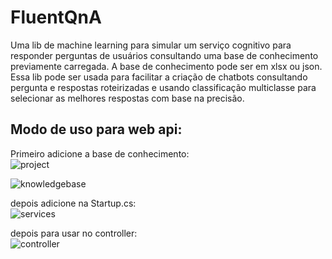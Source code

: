 # FluentQnA
Uma lib de machine learning para simular um serviço cognitivo para responder perguntas de usuários consultando uma base de conhecimento previamente carregada. A base de conhecimento pode ser em xlsx ou json. Essa lib pode ser usada para facilitar a criação de chatbots consultando pergunta e respostas roteirizadas e usando classificação multiclasse para selecionar as melhores respostas com base na precisão.

## Modo de uso para web api:
Primeiro adicione a base de conhecimento:  
![project](https://user-images.githubusercontent.com/30809620/70176657-9b62ef80-16b7-11ea-9e7f-e3709e120c5d.PNG)
  
![knowledgebase](https://user-images.githubusercontent.com/30809620/70176705-b03f8300-16b7-11ea-9d9d-37242f1420cc.PNG)  

depois adicione na Startup.cs:  
![services](https://user-images.githubusercontent.com/30809620/70176814-e54bd580-16b7-11ea-9f11-d116c5275637.PNG)  


depois para usar no controller:  
![controller](https://user-images.githubusercontent.com/30809620/70176922-17f5ce00-16b8-11ea-8c79-be5369a522d5.PNG)
